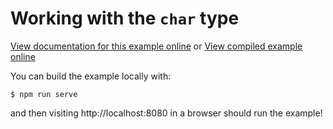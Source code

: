 # Working with the `char` type

[View documentation for this example online][dox] or [View compiled example
online][compiled]

[compiled]: https://rustwasm.github.io/wasm-bindgen/exbuild/char/
[dox]: https://rustwasm.github.io/docs/wasm-bindgen/examples/char.html

You can build the example locally with:

```
$ npm run serve
```

and then visiting http://localhost:8080 in a browser should run the example!
